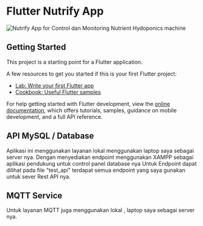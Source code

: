 # Flutter Nutrify App

![Nutrify](https://github.com/user-attachments/assets/aec7d5b1-bd26-4111-9d72-df0707329c1e)
App for Control dan Monitoring Nutrient Hydoponics machine

## Getting Started

This project is a starting point for a Flutter application.

A few resources to get you started if this is your first Flutter project:

- [Lab: Write your first Flutter app](https://docs.flutter.dev/get-started/codelab)
- [Cookbook: Useful Flutter samples](https://docs.flutter.dev/cookbook)

For help getting started with Flutter development, view the
[online documentation](https://docs.flutter.dev/), which offers tutorials,
samples, guidance on mobile development, and a full API reference.

## API MySQL / Database

Aplikasi ini menggunakan layanan lokal menggunakan laptop saya sebagai server nya. Dengan menyediakan endpoint menggunakan XAMPP sebagai aplikasi pendukung untuk control panel database nya
Untuk Endpoint dapat dilihat pada file "test_api" terdapat semua endpoint yang saya gunakan untuk sever Rest API nya.

## MQTT Service

Untuk layanan MQTT juga menggunakan lokal , laptop saya sebagai server nya.
